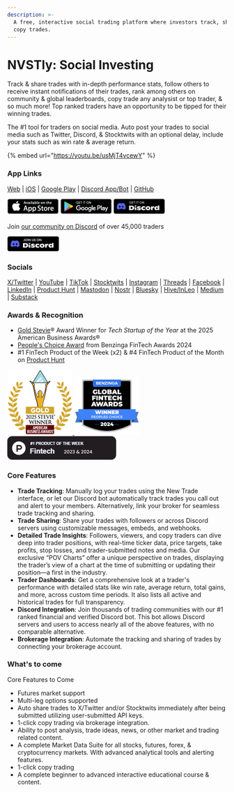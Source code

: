 ```yaml
---
description: >-
  A free, interactive social trading platform where investors track, share, &
  copy trades.
---
```


# NVSTly: Social Investing

Track & share trades with in-depth performance stats, follow others to receive instant notifications of their trades, rank among others on community & global leaderboards, copy trade any analysist or top trader, & so much more! Top ranked traders have an opportunity to be tipped for their winning trades.

The #1 tool for traders on social media. Auto post your trades to social media such as Twitter, Discord, & Stocktwits with an optional delay, include your stats such as win rate & average return.

{% embed url="https://youtu.be/usMjT4vcewY" %}

### App Links

[Web](https://nvstly.com) | [iOS](https://nvstly.com/go/ios) | [Google Play](https://nvstly.com/go/android) | [Discord App/Bot](https://nvstly.com/go/bot) | [GitHub](https://nvstly.com/go/github)

[ ![](<.gitbook/assets/app_store (1).png>)](https://nvstly.com/go/ios) [  ![](<.gitbook/assets/google_play (1).png>)](https://nvstly.com/go/android)   [![](.gitbook/assets/discord_app.png)](https://nvstly.com/go/bot)\
\
Join [our community on Discord](https://discord.gg/nvstly) of over 45,000 traders

[ ![](.gitbook/assets/discord_server.png)](https://nvstly.com/go/discord)

### Socials

[X/Twitter](https://nvstly.com/go/x) | [YouTube](https://nvstly.com/go/youtube) | [TikTok](https://nvstly.com/go/tiktok) | [Stocktwits](https://nvstly.com/go/stocktwits) | [Instagram](https://nvstly.com/go/instagram) | [Threads](https://nvstly.com/go/threads) | [Facebook](https://nvstly.com/go/facebook) | [LinkedIn](https://nvstly.com/go/linkedin) | [Product Hunt](https://nvstly.com/go/producthunt) | [Mastodon](https://nvstly.com/go/mastodon) | [Nostr](https://nvstly.com/go/nostr) | [Bluesky](https://nvstly.com/go/bsky) | [Hive/InLeo](https://nvstly.com/go/hive) | [Medium](https://nvstly.com/go/medium) | [Substack](https://nvstly.com/go/substack)

### Awards & Recognition

* [Gold Stevie](https://nvstly.com/shrt/stevieaba)® Award Winner for _Tech Startup of the Year_ at the 2025 American Business Awards®
* [People's Choice Award](https://www.benzinga.com/news/events/24/11/42098678/these-are-the-top-fintech-innovators-recognized-at-benzingas-2024-global-fintech-awards) from Benzinga FinTech Awards 2024
* \#1 FinTech Product of the Week (x2) & #4 FinTech Product of the Month on [Product Hunt](https://www.producthunt.com/products/nvstly-social-investing)

[![Gold Stevie® Award Winner for Tech Startup of the Year at the 2025 American Business Awards®](<.gitbook/assets/image (2).png>) ](https://nvstly.com/shrt/stevieaba)[![NVSTly Wins the People's Choice Award at the Benzinga Fintech Awards 2024](.gitbook/assets/benzinga_badge.png)](https://nvstly.com/shrt/bnzgaward)[ ![NVSTly Crowned #1 Fintech Product of the Week (x2) & #4 Fintech Product of the Month on Product Hunt](<.gitbook/assets/producthunt_potw_23-24 (1).png>)](https://nvstly.com/go/producthunt)

### Core Features

* **Trade Tracking**: Manually log your trades using the New Trade interface, or let our Discord bot automatically track trades you call out and alert to your members. Alternatively, link your broker for seamless trade tracking and sharing.
* **Trade Sharing**: Share your trades with followers or across Discord servers using customizable messages, embeds, and webhooks.
* **Detailed Trade Insights**: Followers, viewers, and copy traders can dive deep into trader positions, with real-time ticker data, price targets, take profits, stop losses, and trader-submitted notes and media. Our exclusive “POV Charts” offer a unique perspective on trades, displaying the trader’s view of a chart at the time of submitting or updating their position—a first in the industry.
* **Trader Dashboards**: Get a comprehensive look at a trader's performance with detailed stats like win rate, average return, total gains, and more, across custom time periods. It also lists all active and historical trades for full transparency.
* **Discord Integration**: Join thousands of trading communities with our #1 ranked financial and verified Discord bot. This bot allows Discord servers and users to access nearly all of the above features, with no comparable alternative.
* **Brokerage Integration**: Automate the tracking and sharing of trades by connecting your brokerage account.

### What's to come

Core Features to Come

* Futures market support
* Multi-leg options supported
* Auto share trades to X/Twitter and/or Stocktwits immediately after being submitted utilizing user-submitted API keys.
* 1-click copy trading via brokerage integration.
* Ability to post analysis, trade ideas, news, or other market and trading related content.
* A complete Market Data Suite for all stocks, futures, forex, & cryptocurrency markets. With advanced analytical tools and alerting features.
* 1-click copy trading
* A complete beginner to advanced interactive educational course & content.
